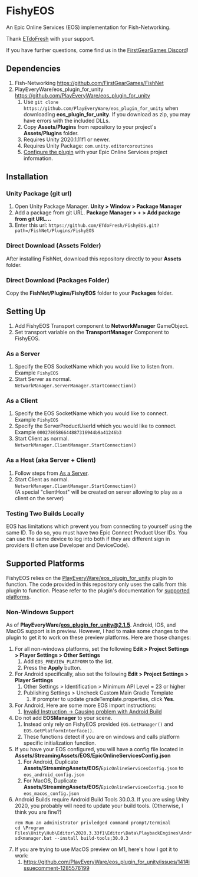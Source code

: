 # FishyEOS
An Epic Online Services (EOS) implementation for Fish-Networking.

Thank [ETdoFresh](https://github.com/sponsors/etdofresh) with your support.

If you have further questions, come find us in the [FirstGearGames Discord](https://discord.gg/Ta9HgDh4Hj)!


## Dependencies

1. Fish-Networking https://github.com/FirstGearGames/FishNet
2. PlayEveryWare/eos_plugin_for_unity https://github.com/PlayEveryWare/eos_plugin_for_unity
   1. Use `git clone https://github.com/PlayEveryWare/eos_plugin_for_unity` when downloading **eos_plugin_for_unity**. If you download as zip, you may have errors with the included DLLs.
   2. Copy **Assets/Plugins** from repository to your project's **Assets/Plugins** folder.
   3. Requires Unity 2020.1.11f1 or newer.
   4. Requires Unity Package: `com.unity.editorcoroutines`
   5. [Configure the plugin](https://github.com/PlayEveryWare/eos_plugin_for_unity#steps) with your Epic Online Services project information.


## Installation

### Unity Package (git url)

1. Open Unity Package Manager. **Unity > Window > Package Manager**
2. Add a package from git URL. **Package Manager > + > Add package from git URL...**
3. Enter this url: `https://github.com/ETdoFresh/FishyEOS.git?path=/FishNet/Plugins/FishyEOS`

### Direct Download (Assets Folder)

After installing FishNet, download this repository directly to your **Assets** folder.

### Direct Download (Packages Folder)

Copy the **FishNet/Plugins/FishyEOS** folder to your **Packages** folder.


## Setting Up

1. Add FishyEOS Transport component to **NetworkManager** GameObject.
2. Set transport variable on the **TransportManager** Component to FishyEOS.

### As a Server
1. Specify the EOS SocketName which you would like to listen from.  
   Example `FishyEOS`
2. Start Server as normal.  
   `NetworkManager.ServerManager.StartConnection()`

### As a Client
1. Specify the EOS SocketName which you would like to connect.  
   Example `FishyEOS`
2. Specify the ServerProductUserId which you would like to connect.  
   Example `0002780586644887316944b9a41246b3`
3. Start Client as normal.  
   `NetworkManager.ClientManager.StartConnection()`

### As a Host (aka Server + Client)
1. Follow steps from [As a Server](#as-a-server).
2. Start Client as normal.  
   `NetworkManager.ClientManager.StartConnection()`  
   (A special "clientHost" will be created on server allowing to play as a client on the server)

### Testing Two Builds Locally
EOS has limitations which prevent you from connecting to yourself using the same ID. To do so, you must have two Epic Connect Product User IDs. You can use the same device to log into both if they are different sign in providers (I often use Developer and DeviceCode).

## Supported Platforms
FishyEOS relies on the [PlayEveryWare/eos_plugin_for_unity](https://github.com/PlayEveryWare/eos_plugin_for_unity) plugin to function. The code provided in this repository only uses the calls from this plugin to function. Please refer to the plugin's documentation for [supported platforms](https://github.com/PlayEveryWare/eos_plugin_for_unity#supported-platforms).

### Non-Windows Support

As of **PlayEveryWare/eos_plugin_for_unity@2.1.5**. Android, IOS, and MacOS support is in preview. However, I had to make some changes to the plugin to get it to work on these preview platforms. Here are those changes:

1. For all non-windows platforms, set the following **Edit > Project Settings > Player Settings > Other Settings**
   1. Add `EOS_PREVIEW_PLATFORM` to the list.
   2. Press the **Apply** button.
2. For Android specifically, also set the following **Edit > Project Settings > Player Settings**
   1. Other Settings > Identification > Minimum API Level = 23 or higher
   2. Publishing Settings > Uncheck Custom Main Gradle Template
      1. If prompter to update gradeTemplate.properties, click **Yes**.
3. For Android, Here are some more EOS import instructions:
   1. [Invalid Instruction -> Causing problem with Android Build](https://github.com/ETdoFresh/FishyEOS/issues/26)
4. Do not add **EOSManager** to your scene.
   1. Instead only rely on FishyEOS provided `EOS.GetManager()` and `EOS.GetPlatformInterface()`.
   2. These functions detect if you are on windows and calls platform specific initialization function.
5. If you have your EOS configured, you will have a config file located in **Assets/StreamingAssets/EOS/EpicOnlineServicesConfig.json**
   1. For Android, Duplicate **Assets/StreamingAssets/EOS/**`EpicOnlineServicesConfig.json` to `eos_android_config.json`
   2. For MacOS, Duplicate **Assets/StreamingAssets/EOS/**`EpicOnlineServicesConfig.json` to `eos_macos_config.json`
6. Android Builds require Android Build Tools 30.0.3. If you are using Unity 2020, you probably will need to update your build tools. (Otherwise, I think you are fine?)
   ```shell
   rem Run an administrator privledged command prompt/terminal
   cd \Program Files\Unity\Hub\Editor\2020.3.33f1\Editor\Data\PlaybackEngines\AndroidPlayer\SDK\tools\bin
   sdkmanager.bat --install build-tools;30.0.3
   ```
7. If you are trying to use MacOS preview on M1, here's how I got it to work:
   1. https://github.com/PlayEveryWare/eos_plugin_for_unity/issues/141#issuecomment-1285576199

